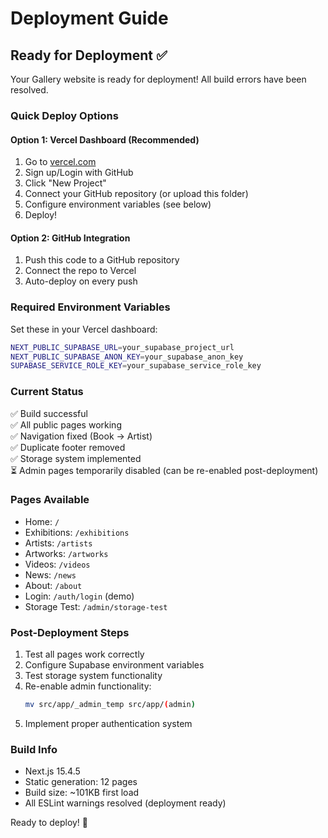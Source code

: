 # Deployment Guide

## Ready for Deployment ✅

Your Gallery website is ready for deployment! All build errors have been resolved.

### Quick Deploy Options

#### Option 1: Vercel Dashboard (Recommended)
1. Go to [vercel.com](https://vercel.com)
2. Sign up/Login with GitHub
3. Click "New Project"
4. Connect your GitHub repository (or upload this folder)
5. Configure environment variables (see below)
6. Deploy!

#### Option 2: GitHub Integration
1. Push this code to a GitHub repository
2. Connect the repo to Vercel
3. Auto-deploy on every push

### Required Environment Variables

Set these in your Vercel dashboard:

```bash
NEXT_PUBLIC_SUPABASE_URL=your_supabase_project_url
NEXT_PUBLIC_SUPABASE_ANON_KEY=your_supabase_anon_key
SUPABASE_SERVICE_ROLE_KEY=your_supabase_service_role_key
```

### Current Status

✅ Build successful  
✅ All public pages working  
✅ Navigation fixed (Book → Artist)  
✅ Duplicate footer removed  
✅ Storage system implemented  
⏳ Admin pages temporarily disabled (can be re-enabled post-deployment)

### Pages Available

- Home: `/`
- Exhibitions: `/exhibitions`
- Artists: `/artists`
- Artworks: `/artworks`
- Videos: `/videos`
- News: `/news`
- About: `/about`
- Login: `/auth/login` (demo)
- Storage Test: `/admin/storage-test`

### Post-Deployment Steps

1. Test all pages work correctly
2. Configure Supabase environment variables
3. Test storage system functionality
4. Re-enable admin functionality:
   ```bash
   mv src/app/_admin_temp src/app/(admin)
   ```
5. Implement proper authentication system

### Build Info

- Next.js 15.4.5
- Static generation: 12 pages
- Build size: ~101KB first load
- All ESLint warnings resolved (deployment ready)

Ready to deploy! 🚀